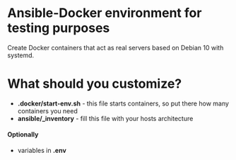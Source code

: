 Ansible-Docker environment for testing purposes
===============================================

Create Docker containers that act as real servers based on Debian 10 with systemd.



What should you customize?
==========================

- **.docker/start-env.sh** - this file starts containers, so put there how many containers you need
- **ansible/_inventory** - fill this file with your hosts architecture

#### Optionally

- variables in **.env**

